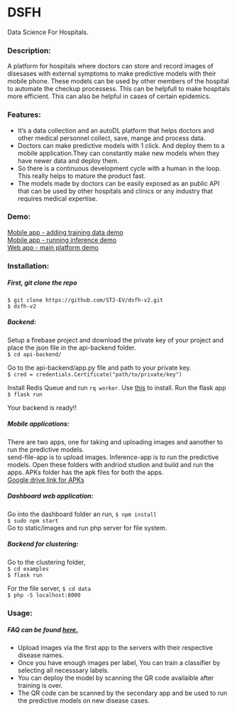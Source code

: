 # DSFH
Data Science For Hospitals.

### Description:
A platform for hospitals where doctors can store and record images of disesases with external symptoms to make predictive models with their mobile phone. These models can be used by other members of the hospital to automate the checkup processess. This can be helpfull to make hospitals more efficient. This can also be helpful in cases of certain epidemics.

### Features:
* It’s a data collection and an autoDL platform that helps doctors and other medical personnel collect, save, mange and process data.
* Doctors can make predictive models with 1 click. And deploy them to a mobile application.They can constantly make new models when they have newer data and deploy them. 
* So there is a continuous development cycle with a human in the loop. This really helps to mature the product fast.
* The models made by doctors can be easily exposed as an public API that can be used by other hospitals and clinics or any industry that requires medical expertise.

### Demo:
[Mobile app - adding training data demo](https://youtu.be/NvKJhdTuTJk) \
[Mobile app - running inference demo](https://youtu.be/rej8F6GY_3A) \
[Web app - main platform demo](https://youtu.be/-3QDwWHBQTE?t=33) 

### Installation:
##### First, git clone the repo
```$ git clone https://github.com/ST2-EV/dsfh-v2.git```<br />
```$ dsfh-v2```

##### Backend:
Setup a firebase project and download the private key of your project and place the json file in the api-backend folder.<br />
```$ cd api-backend/```

Go to the api-backend/app.py file and path to your private key.<br />
```$ cred = credentials.Certificate("path/to/private/key")```

Install Redis Queue and run ```rq worker```. Use [this](https://python-rq.org/) to install. Run the flask app<br />
```$ flask run```

Your backend is ready!!

##### Mobile applications:
There are two apps, one for taking and uploading images and aanother to run the predictive models.
<br />
send-file-app is to upload images.
Inference-app is to run the predictive models.
Open these folders with andriod studion and build and run the apps.
APKs folder has the apk files for both the apps.<br />
[Google drive link for APKs](https://drive.google.com/open?id=1RybSKRTsmAs1U3F9MrY9AhkwKJ0q-5s5)
<br />

##### Dashboard web application:
Go into the dashboard folder an run,
```$ npm install```<br />
```$ sudo npm start```<br />
Go to static/images and run php server for file system.<br />

##### Backend for clustering:
Go to the clustering folder,<br />
```$ cd examples```<br />
```$ flask run```<br />

For the file server,
```$ cd data```<br />
```$ php -S localhost:8000```<br />

### Usage:
##### FAQ can be found [here.](https://st2-ev.github.io/)
* Upload images via the first app to the servers with their respective disease names.
* Once you have enough images per label, You can train a classifier by selecting all necesssary labels.
* You can deploy the model by scanning the QR code availaible after training is over.
* The QR code can be scanned by the secondary app and be used to run the predictive models on new disease cases.

